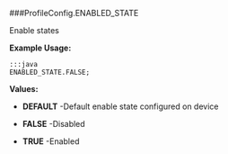 ###ProfileConfig.ENABLED_STATE

Enable states

 

**Example Usage:**
	
	:::java	
	ENABLED_STATE.FALSE;


**Values:**

* **DEFAULT** -Default enable state configured on device

* **FALSE** -Disabled

* **TRUE** -Enabled

